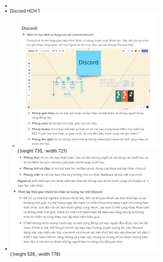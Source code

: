 -
- Discord HCH 1
	- ![image.png](../assets/image_1664675971187_0.png){:height 735, :width 721}
- ![image.png](../assets/image_1664675993817_0.png){:height 526, :width 778}